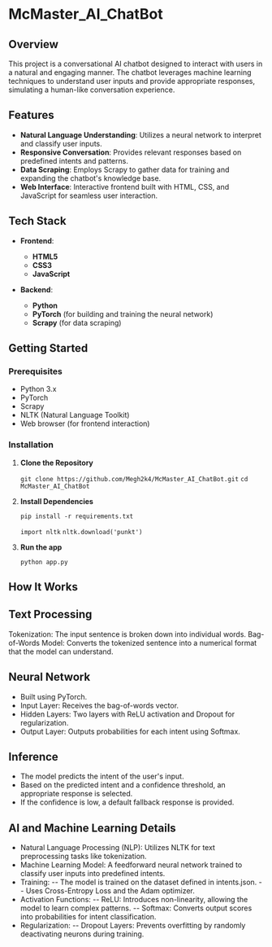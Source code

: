 # McMaster_AI_ChatBot

## Overview

This project is a conversational AI chatbot designed to interact with users in a natural and engaging manner. The chatbot leverages machine learning techniques to understand user inputs and provide appropriate responses, simulating a human-like conversation experience.

## Features

- **Natural Language Understanding**: Utilizes a neural network to interpret and classify user inputs.
- **Responsive Conversation**: Provides relevant responses based on predefined intents and patterns.
- **Data Scraping**: Employs Scrapy to gather data for training and expanding the chatbot's knowledge base.
- **Web Interface**: Interactive frontend built with HTML, CSS, and JavaScript for seamless user interaction.

## Tech Stack

- **Frontend**:
  - **HTML5**
  - **CSS3**
  - **JavaScript**

- **Backend**:
  - **Python**
  - **PyTorch** (for building and training the neural network)
  - **Scrapy** (for data scraping)

## Getting Started

### Prerequisites

- Python 3.x
- PyTorch
- Scrapy
- NLTK (Natural Language Toolkit)
- Web browser (for frontend interaction)

### Installation

1. **Clone the Repository**

   ``git clone https://github.com/Megh2k4/McMaster_AI_ChatBot.git``
   ``cd McMaster_AI_ChatBot``

2. **Install Dependencies**

    ``pip install -r requirements.txt``

    ``import nltk``
    ``nltk.download('punkt') ``

3. **Run the app**

    ``python app.py``

## How It Works

## Text Processing

Tokenization: The input sentence is broken down into individual words.
Bag-of-Words Model: Converts the tokenized sentence into a numerical format that the model can understand.

## Neural Network
- Built using PyTorch.
- Input Layer: Receives the bag-of-words vector.
-  Hidden Layers: Two layers with ReLU activation and Dropout for regularization.
- Output Layer: Outputs probabilities for each intent using Softmax.

## Inference
- The model predicts the intent of the user's input.
- Based on the predicted intent and a confidence threshold, an appropriate response is selected.
- If the confidence is low, a default fallback response is provided.

## AI and Machine Learning Details
- Natural Language Processing (NLP): Utilizes NLTK for text preprocessing tasks like tokenization.
- Machine Learning Model: A feedforward neural network trained to classify user inputs into predefined intents.
- Training:
-- The model is trained on the dataset defined in intents.json.
-- Uses Cross-Entropy Loss and the Adam optimizer.
- Activation Functions:
-- ReLU: Introduces non-linearity, allowing the model to learn complex patterns.
-- Softmax: Converts output scores into probabilities for intent classification.
- Regularization:
-- Dropout Layers: Prevents overfitting by randomly deactivating neurons during training.
